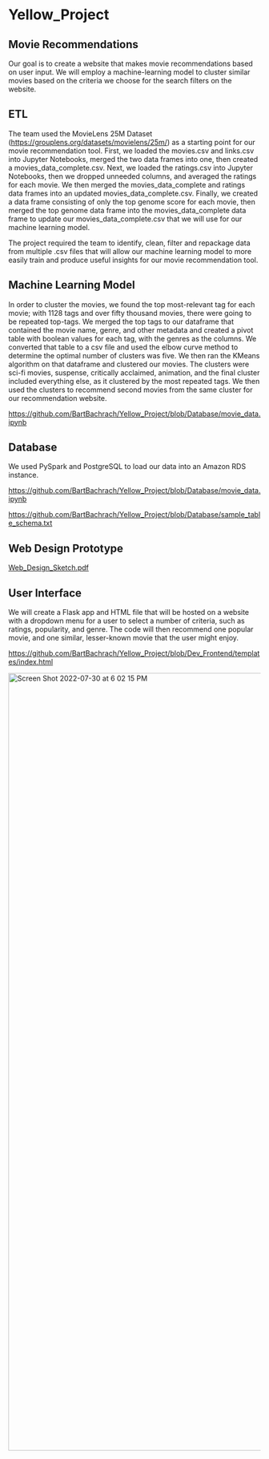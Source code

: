# Yellow_Project
## Movie Recommendations
Our goal is to create a website that makes movie recommendations based on user input. We will employ a machine-learning model to cluster similar movies based on the criteria we choose for the search filters on the website.

## ETL
The team used the MovieLens 25M Dataset (https://grouplens.org/datasets/movielens/25m/) as a starting point for our movie recommendation tool. First, we loaded the movies.csv and links.csv into Jupyter Notebooks, merged the two data frames into one, then created a movies_data_complete.csv. Next, we loaded the ratings.csv into Jupyter Notebooks, then we dropped unneeded columns, and averaged the ratings for each movie. We then merged the movies_data_complete and ratings data frames into an updated movies_data_complete.csv. Finally, we created a data frame consisting of only the top genome score for each movie, then merged the top genome data frame into the movies_data_complete data frame to update our movies_data_complete.csv that we will use for our machine learning model.

The project required the team to identify, clean, filter and repackage data from multiple .csv files that will allow our machine learning model to more easily train and produce useful insights for our movie recommendation tool. 

## Machine Learning Model
In order to cluster the movies, we found the top most-relevant tag for each movie; with 1128 tags and over fifty thousand movies, there were going to be repeated top-tags. We merged the top tags to our dataframe that contained the movie name, genre, and other metadata and created a pivot table with boolean values for each tag, with the genres as the columns. We converted that table to a csv file and used the elbow curve method to determine the optimal number of clusters was five. We then ran the KMeans algorithm on that dataframe and clustered our movies. The clusters were sci-fi movies, suspense, critically acclaimed, animation, and the final cluster included everything else, as it clustered by the most repeated tags. We then used the clusters to recommend second movies from the same cluster for our recommendation website.

https://github.com/BartBachrach/Yellow_Project/blob/Database/movie_data.ipynb

## Database
We used PySpark and PostgreSQL to load our data into an Amazon RDS instance.

https://github.com/BartBachrach/Yellow_Project/blob/Database/movie_data.ipynb

https://github.com/BartBachrach/Yellow_Project/blob/Database/sample_table_schema.txt

## Web Design Prototype
[Web_Design_Sketch.pdf](https://github.com/BartBachrach/Yellow_Project/files/9176834/Web_Design_Sketch.pdf)

## User Interface
We will create a Flask app and HTML file that will be hosted on a website with a dropdown menu for a user to select a number of criteria, such as ratings, popularity, and genre. The code will then recommend one popular movie, and one similar, lesser-known movie that the user might enjoy.

https://github.com/BartBachrach/Yellow_Project/blob/Dev_Frontend/templates/index.html

<img width="1552" alt="Screen Shot 2022-07-30 at 6 02 15 PM" src="https://user-images.githubusercontent.com/100643519/182002956-f37e5136-c338-41cd-9f56-d9c406859bfc.png">
